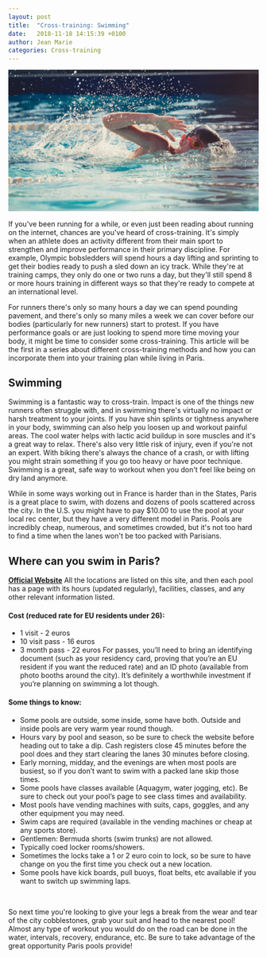 ```yaml
---
layout: post
title:  "Cross-training: Swimming"
date:   2018-11-18 14:15:39 +0100
author: Jean Marie
categories: Cross-training
---
```


<img src="/assets/Swimming.png">

If you've been running for a while, or even just been reading about running on the internet, chances are you've heard of cross-training. It's simply when an athlete does an activity different from their main sport to strengthen and improve performance in their primary discipline. For example, Olympic bobsledders will spend hours a day lifting and sprinting to get their bodies ready to push a sled down an icy track. While they're at training camps, they only do one or two runs a day, but they'll still spend 8 or more hours training in different ways so that they're ready to compete at an international level.

For runners there's only so many hours a day we can spend pounding pavement, and there's only so many miles a week we can cover before our bodies (particularly for new runners) start to protest. If you have performance goals or are just looking to spend more time moving your body, it might be time to consider some cross-training. This article will be the first in a series about different cross-training methods and how you can incorporate them into your training plan while living in Paris.

## Swimming

Swimming is a fantastic way to cross-train. Impact is one of the things new runners often struggle with, and in swimming there's virtually no impact or harsh treatment to your joints. If you have shin splints or tightness anywhere in your body, swimming can also help you loosen up and workout painful areas. The cool water helps with lactic acid buildup in sore muscles and it's a great way to relax. There's also very little risk of injury, even if you're not an expert. With biking there's always the chance of a crash, or with lifting you might strain something if you go too heavy or have poor technique. Swimming is a great, safe way to workout when you don't feel like being on dry land anymore.

 While in some ways working out in France is harder than in the States, Paris is a great place to swim, with dozens and dozens of pools scattered across the city. In the U.S. you might have to pay $10.00 to use the pool at your local rec center, but they have a very different model in Paris. Pools are incredibly cheap, numerous, and sometimes crowded, but it's not too hard to find a time when the lanes won't be too packed with Parisians.

## Where can you swim in Paris?
 **[Official Website](https://www.paris.fr/equipements/piscines)**
 All the locations are listed on this site, and then each pool has a page with its hours (updated regularly), facilities, classes, and any other relevant information listed.

#### Cost (reduced rate for EU residents under 26):
* 1 visit - 2 euros
* 10 visit pass - 16 euros
* 3 month pass - 22 euros
For passes, you’ll need to bring an identifying document (such as your residency card, proving that you’re an EU resident if you want the reduced rate) and an ID photo (available from photo booths around the city). It’s definitely a worthwhile investment if you’re planning on swimming a lot though.

#### Some things to know:
* Some pools are outside, some inside, some have both. Outside and inside pools are very warm year round though.
* Hours vary by pool and season, so be sure to check the website before heading out to take a dip. Cash registers close 45 minutes before the pool does and they start clearing the lanes 30 minutes before closing.
* Early morning, midday, and the evenings are when most pools are busiest, so if you don’t want to swim with a packed lane skip those times.
* Some pools have classes available (Aquagym, water jogging, etc). Be sure to check out your pool’s page to see class times and availability.
* Most pools have vending machines with suits, caps, goggles, and any other equipment you may need.
* Swim caps are required (available in the vending machines or cheap at any sports store).
* Gentlemen: Bermuda shorts (swim trunks) are not allowed.
* Typically coed locker rooms/showers.
* Sometimes the locks take a 1 or 2 euro coin to lock, so be sure to have change on you the first time you check out a new location.
* Some pools have kick boards, pull buoys, float belts, etc available if you want to switch up swimming laps.

&nbsp;

So next time you're looking to give your legs a break from the wear and tear of the city cobblestones, grab your suit and head to the nearest pool! Almost any type of workout you would do on the road can be done in the water, intervals, recovery, endurance, etc. Be sure to take advantage of the great opportunity Paris pools provide!
